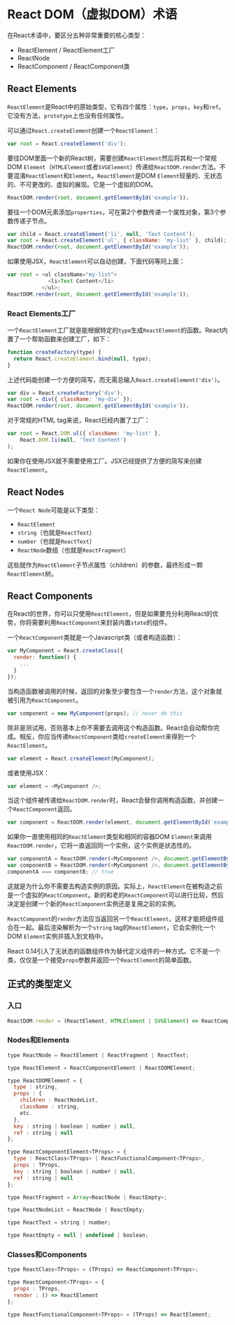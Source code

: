 # React DOM（虚拟DOM）术语

在React术语中，要区分五种非常重要的核心类型：

- ReactElement / ReactElement工厂
- ReactNode
- ReactComponent / ReactComponent类

## React Elements

`ReactElement`是React中的原始类型，它有四个属性：`type`，`props`，`key`和`ref`。它没有方法，`prototype`上也没有任何属性。

可以通过`React.createElement`创建一个`ReactElement`：

```js
var root = React.createElement('div');
```

要往DOM里面一个新的React树，需要创建`ReactElement`然后将其和一个常规DOM `Element`（`HTMLElement`或者`SVGElement`）传递给`ReactDOM.render`方法。不要混淆`ReactElement`和`Element`。`ReactElement`是DOM `Element`轻量的、无状态的、不可更改的、虚拟的展现。它是一个虚拟的DOM。

```js
ReactDOM.render(root, document.getElementById('example'));
```

要往一个DOM元素添加`properties`，可在第2个参数传递一个属性对象，第3个参数传递子节点。

```js
var child = React.createElement('li', null, 'Text Content');
var root = React.createElement('ul', { className: 'my-list' }, child);
ReactDOM.render(root, document.getElementById('example'));
```

如果使用JSX，`ReactElement`可以自动创建，下面代码等同上面：

```js
var root = <ul className="my-list">
             <li>Text Content</li>
           </ul>;
ReactDOM.render(root, document.getElementById('example'));
```

### React Elements工厂

一个`ReactElement`工厂就是能根据特定的`type`生成`ReactElement`的函数。React内置了一个帮助函数来创建工厂，如下：

```js
function createFactory(type) {
  return React.createElement.bind(null, type);
}
```

上述代码能创建一个方便的简写，而无需总输入`React.createElement('div')`。

```js
var div = React.createFactory('div');
var root = div({ className: 'my-div' });
ReactDOM.render(root, document.getElementById('example'));
```

对于常规的HTML tag来说，React已经内置了工厂：

```js
var root = React.DOM.ul({ className: 'my-list' },
    React.DOM.li(null, 'Text Content')
);
```

如果你在使用JSX就不需要使用工厂。JSX已经提供了方便的简写来创建`ReactElement`。

## React Nodes

一个`React Node`可能是以下类型：

- `ReactElement`
- `string`（也就是`ReactText`）
- `number`（也就是`ReactText`）
- `ReactNode`数组（也就是`ReactFragment`）

这些就作为`ReactElement`子节点属性（children）的参数，最终形成一颗`ReactElement`树。

## React Components

在React的世界，你可以只使用`ReactElement`，但是如果要充分利用React的优势，你将需要利用`ReactComponent`来封装内置`state`的组件。

一个`ReactComponent`类就是一个Javascript类（或者构造函数）：

```js
var MyComponent = React.createClass({
  render: function() {
    ...
  }
});
```

当构造函数被调用的时候，返回的对象至少要包含一个`render`方法，这个对象就被引用为`ReactComponent`。

```js
var component = new MyComponent(props); // never do this
```

除非是测试用，否则基本上你不需要去调用这个构造函数。React会自动帮你完成。相反，你应当传递`ReactComponent`类给`createElement`来得到一个`ReactElement`。

```js
var element = React.createElement(MyComponent);
```

或者使用JSX：

```js
var element = <MyComponent />;
```

当这个组件被传递给`ReactDOM.render`时，React会替你调用构造函数，并创建一个`ReactComponent`返回。

```js
var component = ReactDOM.render(element, document.getElementById('example'));
```

如果你一直使用相同的`ReactElement`类型和相同的容器DOM `Element`来调用`ReactDOM.render`，它将一直返回同一个实例，这个实例是状态性的。

```js
var componentA = ReactDOM.render(<MyComponent />, document.getElementById('example'));
var componentB = ReactDOM.render(<MyComponent />, document.getElementById('example'));
componentA === componentB; // true
```

这就是为什么你不需要去构造实例的原因。实际上，`ReactElement`在被构造之前是一个虚拟的`ReactComponent`。新的和老的`ReactComponent`可以进行比较，然后决定是创建一个新的`ReactComponent`实例还是复用之前的实例。

`ReactComponent`的`render`方法应当返回另一个`ReactElement`，这样才能把组件组合在一起。最后渲染解析为一个`string` tag的`ReactElement`，它会实例化一个DOM `Element`实例并插入到文档中。

React 0.14引入了无状态的函数组件作为替代定义组件的一种方式。它不是一个类，仅仅是一个接受`props`参数并返回一个`ReactElement`的简单函数。

## 正式的类型定义

### 入口

```js
ReactDOM.render = (ReactElement, HTMLElement | SVGElement) => ReactComponent;
```

### Nodes和Elements

```js
type ReactNode = ReactElement | ReactFragment | ReactText;

type ReactElement = ReactComponentElement | ReactDOMElement;

type ReactDOMElement = {
  type : string,
  props : {
    children : ReactNodeList,
    className : string,
    etc.
  },
  key : string | boolean | number | null,
  ref : string | null
};

type ReactComponentElement<TProps> = {
  type : ReactClass<TProps> | ReactFunctionalComponent<TProps>,
  props : TProps,
  key : string | boolean | number | null,
  ref : string | null
};

type ReactFragment = Array<ReactNode | ReactEmpty>;

type ReactNodeList = ReactNode | ReactEmpty;

type ReactText = string | number;

type ReactEmpty = null | undefined | boolean;
```

### Classes和Components

```js
type ReactClass<TProps> = (TProps) => ReactComponent<TProps>;

type ReactComponent<TProps> = {
  props : TProps,
  render : () => ReactElement
};

type ReactFunctionalComponent<TProps> = (TProps) => ReactElement;
```